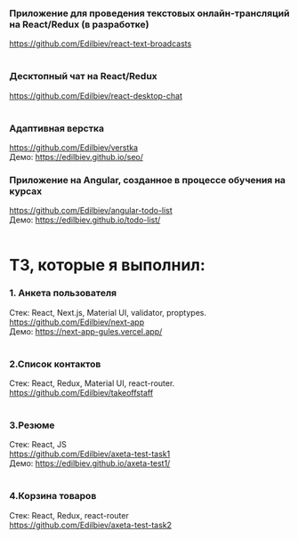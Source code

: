 ### Приложение для проведения текстовых онлайн-трансляций на React/Redux (в разработке)
https://github.com/Edilbiev/react-text-broadcasts<br/>
<br/>
### Десктопный чат на React/Redux
https://github.com/Edilbiev/react-desktop-chat<br/>
<br/>
### Адаптивная верстка
https://github.com/Edilbiev/verstka<br/>
Демо: https://edilbiev.github.io/seo/
<br/>
### Приложение на Angular, созданное в процессе обучения на курсах
https://github.com/Edilbiev/angular-todo-list<br/>
Демо: https://edilbiev.github.io/todo-list/
<br/>
<br/>
# ТЗ, которые я выполнил:<br/>
### 1. Анкета пользователя<br/>
Стек: React, Next.js, Material UI, validator, proptypes.<br/>
https://github.com/Edilbiev/next-app<br/>
Демо: https://next-app-gules.vercel.app/<br/>
<br/>
### 2.Список контактов<br/>
Стек: React, Redux, Material UI, react-router.<br/>
https://github.com/Edilbiev/takeoffstaff<br/>
<br/>
### 3.Резюме<br/>
Стек: React, JS<br/>
https://github.com/Edilbiev/axeta-test-task1<br/>
Демо: https://edilbiev.github.io/axeta-test1/<br/>
<br/>
### 4.Корзина товаров<br/>
Стек: React, Redux, react-router<br/>
https://github.com/Edilbiev/axeta-test-task2<br/>
<br/>

